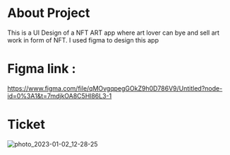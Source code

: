 
<h1> About Project </h1>


This is a UI Design of a NFT ART app where art lover can bye and sell art work in form of NFT. I used figma to design this app

<h1> Figma link :  </h1>

https://www.figma.com/file/qMOvgqpegGOkZ9h0D786V9/Untitled?node-id=0%3A1&t=7mdjkOA8C5Hl86L3-1

<h1>Ticket </h1>

![photo_2023-01-02_12-28-25](https://user-images.githubusercontent.com/71378462/211900694-ad3fd311-1cc0-4594-bc56-594d74ccb770.jpg)
